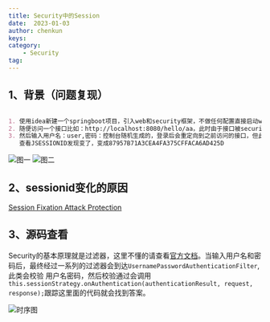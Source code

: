 ```yaml
---
title: Security中的Session
date:  2023-01-03
author: chenkun
keys:
category:
    - Security
tag:
---
```


## 1、背景（问题复现）

~~~markdown

1. 使用idea新建一个springboot项目，引入web和security框架，不做任何配置直接启动web项目
2. 随便访问一个接口比如：http://localhost:8080/hello/aa，此时由于接口被security默认保护，会重定向到登录页面（如图一），此时查看sessionid（也就是name为JSESSIONID的cookie）是91E9629F748637154F86CCB44FB2B23D
3. 然后输入用户名：user,密码：控制台随机生成的，登录后会重定向到之前访问的接口，但此时
   查看JSESSIONID发现变了，变成87957B71A3CEA4FA375CFFACA6AD425D
~~~

![图一](https://afatpig.oss-cn-chengdu.aliyuncs.com/blog/20230103111735.png)
![图二](https://afatpig.oss-cn-chengdu.aliyuncs.com/blog/20230103111820.png)

## 2、sessionid变化的原因

[Session Fixation Attack Protection](https://docs.spring.io/spring-security/reference/servlet/authentication/session-management.html)

## 3、源码查看

Security的基本原理就是过滤器，这里不懂的请查看[官方文档](https://docs.spring.io/spring-security/reference/servlet/architecture.html)。当输入用户名和密码后，最终经过一系列的过滤器会到达`UsernamePasswordAuthenticationFilter`,此类会校验
用户名密码，然后校验通过会调用`this.sessionStrategy.onAuthentication(authenticationResult, request, response);`跟踪这里面的代码就会找到答案。

![时序图](https://afatpig.oss-cn-chengdu.aliyuncs.com/blog/20230103113548.png)
